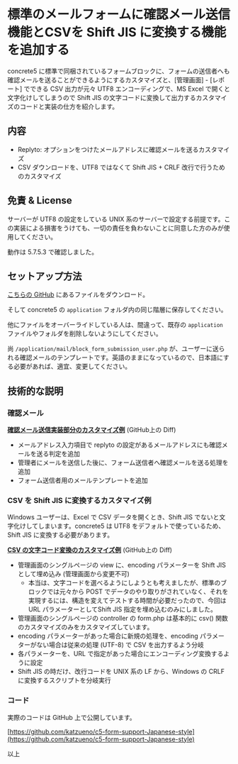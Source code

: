 # 標準のメールフォームに確認メール送信機能とCSVを Shift JIS に変換する機能を追加する

concrete5 に標準で同梱されているフォームブロックに、フォームの送信者へも確認メールを送ることができるようにするカスタマイズと、[管理画面] - [レポート] でできる CSV 出力が元々 UTF8 エンコーディングで、MS Excel で開くと文字化けしてしまうので Shift JIS の文字コードに変換して出力するカスタマイズのコードと実装の仕方を紹介します。

## 内容

- Replyto: オプションをつけたメールアドレスに確認メールを送るカスタマイズ
- CSV ダウンロードを、UTF8 ではなくて Shift JIS + CRLF 改行で行うためのカスタマイズ

## 免責 & License

サーバーが UTF8 の設定をしている UNIX 系のサーバーで設定する前提です。この実装による損害をうけても、一切の責任を負わないことに同意した方のみが使用してください。

動作は 5.7.5.3 で確認しました。

## セットアップ方法

[こちらの GitHub](https://github.com/katzueno/c5-form-support-Japanese-style) にあるファイルをダウンロード。

そして concrete5 の `application` フォルダ内の同じ階層に保存してください。

他にファイルをオーバーライドしている人は、間違って、既存の `application` ファイルやフォルダを削除しないようにしてください。

尚 `/application/mail/block_form_submission_user.php` が、ユーザーに送られる確認メールのテンプレートです。英語のままになっているので、日本語にする必要があれば、適宜、変更してください。

## 技術的な説明

### 確認メール

**[確認メール送信実装部分のカスタマイズ例](https://github.com/katzueno/c5-form-support-Japanese-style/commit/3a6542ca656d6c21943d22a4568571e367050dd3)** (GitHub上の Diff)

- メールアドレス入力項目で replyto の設定があるメールアドレスにも確認メールを送る判定を追加
- 管理者にメールを送信した後に、フォーム送信者へ確認メールを送る処理を追加
- フォーム送信者用のメールテンプレートを追加

### CSV を Shift JIS に変換するカスタマイズ例

Windows ユーザーは、Excel で CSV データを開くとき、Shift JIS でないと文字化けしてしまいます。concrete5 は UTF8 をデフォルトで使っているため、Shift JIS に変換する必要があります。

**[CSV の文字コード変換のカスタマイズ例](https://github.com/katzueno/c5-form-support-Japanese-style/commit/8d47f884003925d5b3931dc781c9a6bc36ef6523)** (GitHub上の Diff)

- 管理画面のシングルページの view に、encoding パラメーターを Shift JIS として埋め込み (管理画面から変更不可)
    - 本当は、文字コードを選べるようにしようとも考えましたが、標準のブロックでは元々から POST でデータのやり取りがされていなく、それを実現するには、構造を変えてテストする時間が必要だったので、今回は URL パラメーターとしてShift JIS 指定を埋め込むのみにしました。
- 管理画面のシングルページの controller の form.php は基本的に csv() 関数のカスタマイズのみをカスタマイズしています。
- encoding パラメーターがあった場合に新規の処理を、encoding パラメーターがない場合は従来の処理 (UTF-8) で CSV を出力するよう分岐
- 各パラメーターを、URL で指定があった場合にエンコーディング変換するように設定
- Shift JIS の時だけ、改行コードを UNIX 系の LF から、Windows の CRLF に変換するスクリプトを分岐実行

### コード

実際のコードは GitHub 上で公開しています。

[https://github.com/katzueno/c5-form-support-Japanese-style](https://github.com/katzueno/c5-form-support-Japanese-style)

以上